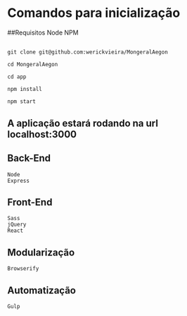 # Comandos para inicialização

##Requisitos
	Node
	NPM
##
    git clone git@github.com:werickvieira/MongeralAegon

    cd MongeralAegon

    cd app

	npm install

	npm start

## A aplicação estará rodando na url localhost:3000

## Back-End
	Node
	Express

## Front-End
	Sass
	jQuery
	React

## Modularização
	Browserify

## Automatização
	Gulp

